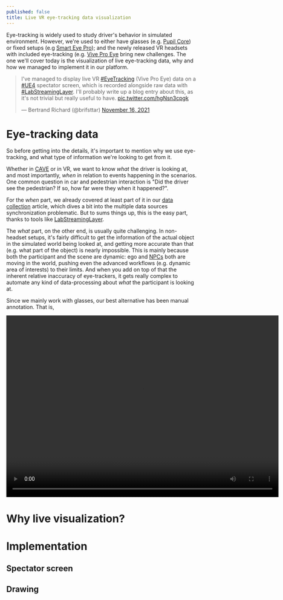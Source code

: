 ```yaml
---
published: false
title: Live VR eye-tracking data visualization
---
```

Eye-tracking is widely used to study driver's behavior in simulated environment. However, we're used to either have glasses (e.g. [Pupil Core](https://pupil-labs.com/products/core/)) or fixed setups (e.g [Smart Eye Pro](https://smarteye.se/research-instruments/se-pro/)); and the newly released VR headsets with included eye-tracking (e.g. [Vive Pro Eye](https://www.vive.com/eu/product/vive-pro-eye/overview/) bring new challenges. The one we'll cover today is the visualization of live eye-tracking data, why and how we managed to implement it in our platform.

<blockquote class="twitter-tweet"><p lang="en" dir="ltr">I&#39;ve managed to display live VR <a href="https://twitter.com/hashtag/EyeTracking?src=hash&amp;ref_src=twsrc%5Etfw">#EyeTracking</a> (Vive Pro Eye) data on a <a href="https://twitter.com/hashtag/UE4?src=hash&amp;ref_src=twsrc%5Etfw">#UE4</a> spectator screen, which is recorded alongside raw data with <a href="https://twitter.com/hashtag/LabStreamingLayer?src=hash&amp;ref_src=twsrc%5Etfw">#LabStreamingLayer</a>. I&#39;ll probably write up a blog entry about this, as it&#39;s not trivial but really useful to have. <a href="https://t.co/hgNsn3cpgk">pic.twitter.com/hgNsn3cpgk</a></p>&mdash; Bertrand Richard (@brifsttar) <a href="https://twitter.com/brifsttar/status/1460649252485570561?ref_src=twsrc%5Etfw">November 16, 2021</a></blockquote> <script async src="https://platform.twitter.com/widgets.js" charset="utf-8"></script>

# Eye-tracking data

So before getting into the details, it's important to mention why we use eye-tracking, and what type of information we're looking to get from it.

Whether in [CAVE](/just-a-videogame#cave-rendering) or in VR, we want to know *what* the driver is looking at, and most importantly, *when* in relation to events happening in the scenarios. One common question in car and pedestrian interaction is "Did the driver see the pedestrian? If so, how far were they when it happened?".

For the *when* part, we already covered at least part of it in our [data collection](data-collection/) article, which dives a bit into the multiple data sources synchronization problematic. But to sums things up, this is the easy part, thanks to tools like [LabStreamingLayer](https://github.com/sccn/labstreaminglayer).

The *what* part, on the other end, is usually quite challenging. In non-headset setups, it's fairly difficult to get the information of the actual object in the simulated world being looked at, and getting more accurate than that (e.g. what part of the object) is nearly impossible. This is mainly because both the participant and the scene are dynamic: ego and [NPCs](https://en.wikipedia.org/wiki/Non-player_character) both are moving in the world, pushing even the advanced workflows (e.g. dynamic area of interests) to their limits. And when you add on top of that the inherent relative inaccuracy of eye-trackers, it gets really complex to automate any kind of data-processing about *what* the participant is looking at.

Since we mainly work with glasses, our best alternative has been manual annotation. That is, 

<video width="720" height="480" controls>
  <source type="video/mp4" src="{{site.baseurl}}/images/pupil.mp4">
</video>

# Why live visualization?

# Implementation

## Spectator screen

## Drawing
